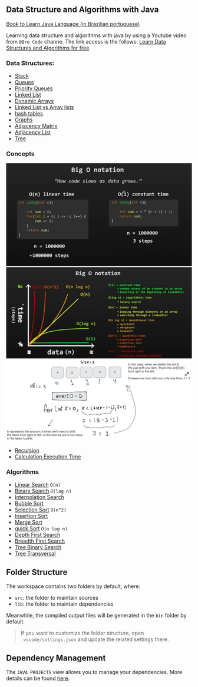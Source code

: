 ## Data Structure and Algorithms with Java

[Book to Learn Java Language (in Brazilian portuguese)](https://www.caelum.com.br/apostila/apostila-java-orientacao-objetos.pdf)

Learning data structure and algorithms with java by using a Youtube video from
`@Bro Code` channe. The link access is the follows: [Learn Data Structures and Algorithms for free](https://youtu.be/CBYHwZcbD-s)

### Data Structures:

- [Stack](./src/structure/MStack.java)
- [Queues](./src/structure/MQueue.java)
- [Priority Queues](./src/structure/MPriorityQueue.java)
- [Linked List](./src/structure/MLinkedList.java)
- [Dynamic Arrays](./src/structure/MDynamicArray/MDynamicArray.java)
- [Linked List vs Array lists](./src/structure/LinkedListVsArrayList.java)
- [hash tables](./)
- [Graphs](./)
- [Adjacency Matrix](./)
- [Adjacency List](./)
- [Tree](./)

### Concepts

![Big O Notation Introduction](./src/concepts/BigONotation-intro.jpeg)
![Big O Notation Speed variants](./src/concepts/BigONotation-speed_variants.jpeg)
![How to shift elements in Dynamic Array](./src/concepts/shiftItemsInDynamicArray.png)

- [Recursion](./)
- [Calculation Execution Time](./)

### Algorithms

- [Linear Search](./src/algorithms/MLinearSearch.java) `O(n)`
- [Binary Search](./) `O(log n)`
- [Interpolation Search](./)
- [Bubble Sort](./)
- [Selection Sort](./) `O(n^2)`
- [Insertion Sort](./)
- [Merge Sort](./)
- [quick Sort](./) `O(n log n)`
- [Depth First Search](./)
- [Breadth First Search](./)
- [Tree Binary Search](./)
- [Tree Transversal](./)

## Folder Structure

The workspace contains two folders by default, where:

- `src`: the folder to maintain sources
- `lib`: the folder to maintain dependencies

Meanwhile, the compiled output files will be generated in the `bin` folder by default.

> If you want to customize the folder structure, open `.vscode/settings.json` and update the related settings there.

## Dependency Management

The `JAVA PROJECTS` view allows you to manage your dependencies. More details can be found [here](https://github.com/microsoft/vscode-java-dependency#manage-dependencies).
